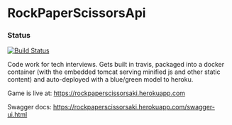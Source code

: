 # RockPaperScissorsApi
### Status
[![Build Status](https://travis-ci.org/AkiValiaho/RockPaperScissorsApi.svg)](https://travis-ci.org/AkiValiaho/MiniDI)

Code work for tech interviews.
Gets built in travis, packaged into a docker container (with the embedded tomcat serving minified js and other static content) and auto-deployed with a blue/green model to heroku.

Game is live at: 
https://rockpaperscissorsaki.herokuapp.com

Swagger docs:
https://rockpaperscissorsaki.herokuapp.com/swagger-ui.html
